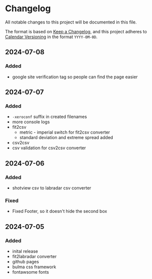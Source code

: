 # Changelog

All notable changes to this project will be documented in this file.

The format is based on [Keep a Changelog](https://keepachangelog.com/en/1.1.0/),
and this project adheres to [Calendar Versioning](https://calver.org/) in the format `YYYY-0M-0D`.

## 2024-07-08

### Added

- google site verification tag so people can find the page easier


## 2024-07-07

### Added

- `-xeroconf` suffix in created filenames
- more console logs
- fit2csv
    - metric - imperial switch for fit2csv converter
    - standard deviation and extreme spread added
- csv2csv
-   csv validation for csv2csv converter

## 2024-07-06

### Added

- shotview csv to labradar csv converter

### Fixed

- Fixed Footer, so it doesn't hide the second box

## 2024-07-05

### Added

- inital release
- fit2labradar converter
- github pages
- bulma css framework
- fontawsome fonts
